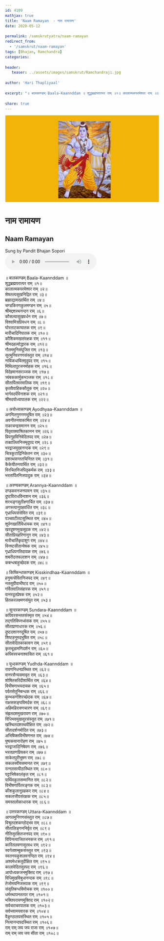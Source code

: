 ```yaml
---
id: 4109    
mathjax: true    
title: 'Naam Ramayan  - नाम रामायण'    
date: 2020-05-12    

permalink: /samskrutyatra/naam-ramayan
redirect_from: 
  - '/samskrut/naam-ramayan'
tags: [Bhajan, Ramchandra]    
categories:    
    
header:    
   teaser: ../assets/images/samskrut/Ramchandraji.jpg    
    
author: 'Hari Thapliyaal'    
    
excerpt: "॥ बालकाण्डम् Baala-Kaannddam ॥ शुद्धब्रह्मपरात्पर राम् ॥१॥ कालात्मकपरमेश्वर राम् ॥२॥ शेषतल्पसुखनिद्रित राम् ॥३॥ ब्रह्माद्यामरप्रार्थित राम् ॥४॥ चण्डकिरणकुलमण्डन राम् ॥५॥ श्रीमद्दशरथनन्दन राम् ॥६॥ कौसल्यासुखवर्धन राम् ॥७॥ विश्वामित्रप्रियधन राम् ॥८॥ घोरताटकाघातक राम् ॥९॥ मारीचादिनिपातक राम् ॥१०॥ कौशिकमखसंरक्षक राम् ॥११॥ श्रीमदहल्योद्धारक राम् ॥१२॥"
    
share: true    
---
```

![](../assets/images/samskrut/Ramchandraji.jpg)    
    
# नाम रामायण    
## Naam Ramayan    
    
Sung by Pandit Bhajan Sopori    
<audio controls>
  <source src="https://raw.githubusercontent.com/dasarpai/DAI-mp3/main/dasarpai-mp3/O002-NaamRaam.mp3" type="audio/mp3">
  Your browser does not support the audio element.
</audio>     
    
    
॥ बालकाण्डम् Baala-Kaannddam ॥     
शुद्धब्रह्मपरात्पर राम् ॥१॥    
कालात्मकपरमेश्वर राम् ॥२॥    
शेषतल्पसुखनिद्रित राम् ॥३॥    
ब्रह्माद्यामरप्रार्थित राम् ॥४॥    
चण्डकिरणकुलमण्डन राम् ॥५॥    
श्रीमद्दशरथनन्दन राम् ॥६॥    
कौसल्यासुखवर्धन राम् ॥७॥    
विश्वामित्रप्रियधन राम् ॥८॥    
घोरताटकाघातक राम् ॥९॥    
मारीचादिनिपातक राम् ॥१०॥    
कौशिकमखसंरक्षक राम् ॥११॥    
श्रीमदहल्योद्धारक राम् ॥१२॥    
गौतममुनिसंपूजित राम् ॥१३॥    
सुरमुनिवरगणसंस्तुत राम् ॥१४॥    
नाविकधावितमृदुपद राम् ॥१५॥    
मिथिलापुरजनमोहक राम् ॥१६॥    
विदेहमानसरञ्जक राम् ॥१७॥    
त्र्यंबककार्मुकभञ्जक राम् ॥१८॥    
सीतार्पितवरमालिक राम् ॥१९॥    
कृतवैवाहिककौतुक राम् ॥२०॥    
भार्गवदर्पविनाशक राम् ॥२१॥    
श्रीमदयोध्यापालक राम् ॥२२॥    
    
॥ अयोध्याकाण्डम्  Ayodhyaa-Kaannddam ॥    
अगणितगुणगणभूषित राम् ॥२३॥    
अवनीतनयाकामित राम् ॥२४॥    
राकाचन्द्रसमानन राम् ॥२५॥    
पितृवाक्याश्रितकानन राम् ॥२६॥    
प्रियगुहविनिवेदितपद राम् ॥२७॥    
तत्क्षालितनिजमृदुपद राम् ॥२८॥    
भरद्वाजमुखानन्दक राम् ॥२९॥    
चित्रकूटाद्रिनिकेतन राम् ॥३०॥    
दशरथसन्ततचिन्तित राम् ॥३१॥    
कैकेयीतनयार्थित राम् ॥३२॥    
विरचितनिजपितृकर्मक राम् ॥३३॥    
भरतार्पितनिजपादुक राम् ॥३४॥    
    
॥ अरण्यकाण्डम्  Arannya-Kaannddam ॥    
दण्डकवनजनपावन राम् ॥३५॥    
दुष्टविराधविनाशन राम् ॥३६॥    
शरभङ्गसुतीक्ष्णार्चित राम् ॥३७॥    
अगस्त्यानुग्रहवर्धित राम् ॥३८॥    
गृध्राधिपसंसेवित राम् ॥३९॥    
पञ्चवटीतटसुस्थित राम् ॥४०॥    
शूर्पणखार्तिविधायक राम् ॥४१॥    
खरदूषणमुखसूदक राम् ॥४२॥    
सीताप्रियहरिणानुग राम् ॥४३॥    
मारीचार्तिकृदाशुग राम् ॥४४॥    
विनष्टसीतान्वेषक राम् ॥४५॥    
गृध्राधिपगतिदायक राम् ॥४६॥    
शबरीदत्तफलाशन राम् ॥४७॥    
कबन्धबाहुच्छेदक राम् ॥४८॥    
    
॥ किष्किन्धाकाण्डम्  Kisskindhaa-Kaannddam ॥    
हनुमत्सेवितनिजपद राम् ॥४९॥    
नतसुग्रीवाभीष्टद राम् ॥५०॥    
गर्वितवालिसंहारक राम् ॥५१॥    
वानरदूतप्रेषक राम् ॥५२॥    
हितकरलक्ष्मणसंयुत राम् ॥५३॥    
    
॥ सुन्दरकाण्डम्  Sundara-Kaannddam ॥    
कपिवरसन्ततसंस्मृत राम् ॥५४॥    
तद्‍गतिविघ्नध्वंसक राम् ॥५५॥    
सीताप्राणाधारक राम् ॥५६॥    
दुष्टदशाननदूषित राम् ॥५७॥    
शिष्टहनूमद्‍भूषित राम् ॥५८॥    
सीतावेदितकाकावन राम् ॥५९॥    
कृतचूडामणिदर्शन राम् ॥६०॥    
कपिवरवचनाश्वासित राम् ॥६१॥    
    
॥ युध्दकाण्डम्  Yudhda-Kaannddam ॥    
रावणनिधनप्रस्थित राम् ॥६२॥    
वानरसैन्यसमावृत राम् ॥६३॥    
शोषितसरिदीशार्थित राम् ॥६४॥    
विभीषणाभयदायक राम् ॥६५॥    
पर्वतसेतुनिबन्धक राम् ॥६६॥    
कुम्भकर्णशिरच्छेदक राम् ॥६७॥    
राक्षससङ्घविमर्दक राम् ॥६८॥    
अहिमहिरावणचारण राम् ॥६९॥    
संहृतदशमुखरावण राम् ॥७०॥    
विधिभवमुखसुरसंस्तुत राम् ॥७१॥    
खस्थितदशरथवीक्षित राम् ॥७२॥    
सीतादर्शनमोदित राम् ॥७३॥    
अभिषिक्तविभीषणनत राम् ॥७४॥    
पुष्पकयानारोहण राम् ॥७५॥    
भरद्वाजादिनिषेवण राम् ॥७६॥    
भरतप्राणप्रियकर राम् ॥७७॥    
साकेतपुरीभूषण राम् ॥७८॥    
सकलस्वीयसमानत राम् ॥७९॥    
रत्नलसत्पीठास्थित राम् ॥८०॥    
पट्टाभिषेकालंकृत राम् ॥८१॥    
पार्थिवकुलसम्मानित राम् ॥८२॥    
विभीषणार्पितरङ्गक राम् ॥८३॥    
कीशकुलानुग्रहकर राम् ॥८४॥    
सकलजीवसंरक्षक राम् ॥८५॥    
समस्तलोकाधारक राम् ॥८६॥    
    
॥ उत्तरकाण्डम्  Uttara-Kaannddam ॥    
आगतमुनिगणसंस्तुत राम् ॥८७॥    
विश्रुतदशकण्ठोद्भव राम् ॥८८॥    
सीतालिङ्गननिर्वृत राम् ॥८९॥    
नीतिसुरक्षितजनपद राम् ॥९०॥    
विपिनत्याजितजनकज राम् ॥९१॥    
कारितलवणासुरवध राम् ॥९२॥    
स्वर्गतशम्बुकसंस्तुत राम् ॥९३॥    
स्वतनयकुशलवनन्दित राम् ॥९४॥    
अश्वमेधक्रतुदीक्षित राम् ॥९५॥    
कालावेदितसुरपद राम् ॥९६॥    
आयोध्यकजनमुक्तिद राम् ॥९७॥    
विधिमुखविबुधानन्दक राम् ॥९८॥    
तेजोमयनिजरूपक राम् ॥९९॥    
संसृतिबन्धविमोचक राम् ॥१००॥    
धर्मस्थापनतत्पर राम् ॥१०१॥    
भक्तिपरायणमुक्तिद राम् ॥१०२॥    
सर्वचराचरपालक राम् ॥१०३॥    
सर्वभवामयवारक राम् ॥१०४॥    
वैकुण्ठालयसंस्थित राम् ॥१०५॥    
नित्यानन्दपदस्थित राम् ॥१०६॥    
राम् राम् जय जय राजा राम् ॥१०७॥    
राम् राम् जय जय सीता राम् ॥१०८॥    
    
